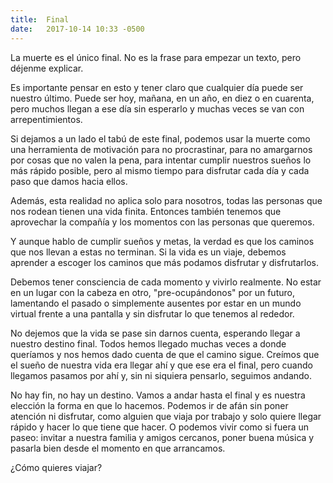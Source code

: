 ```yaml
---
title:	Final
date:	2017-10-14 10:33 -0500
---
```


La muerte es el único final. No es la frase para empezar un texto, pero déjenme explicar. 

Es importante pensar en esto y tener claro que cualquier día puede ser nuestro último. Puede ser hoy, mañana, en un año, en diez o en cuarenta, pero muchos llegan a ese día sin esperarlo y muchas veces se van con arrepentimientos.

Si dejamos a un lado el tabú de este final, podemos usar la muerte como una herramienta de motivación para no procrastinar, para no amargarnos por cosas que no valen la pena, para intentar cumplir nuestros sueños lo más rápido posible, pero al mismo tiempo para disfrutar cada día y cada paso que damos hacia ellos.

Además, esta realidad no aplica solo para nosotros, todas las personas que nos rodean tienen una vida finita. Entonces también tenemos que aprovechar la compañía y los momentos con las personas que queremos.

Y aunque hablo de cumplir sueños y metas, la verdad es que los caminos que nos llevan a estas no terminan. Si la vida es un viaje, debemos aprender a escoger los caminos que más podamos disfrutar y disfrutarlos.

Debemos tener consciencia de cada momento y vivirlo realmente. No estar en un lugar con la cabeza en otro, "pre-ocupándonos" por un futuro, lamentando el pasado o simplemente ausentes por estar en un mundo virtual frente a una pantalla y sin disfrutar lo que tenemos al rededor.

No dejemos que la vida se pase sin darnos cuenta, esperando llegar a nuestro destino final. Todos hemos llegado muchas veces a donde queríamos y nos hemos dado cuenta de que el camino sigue. Creímos que el sueño de nuestra vida era llegar ahí y que ese era el final, pero cuando llegamos pasamos por ahí y, sin ni siquiera pensarlo, seguimos andando.

No hay fin, no hay un destino. Vamos a andar hasta el final y es nuestra elección la forma en que lo hacemos. Podemos ir de afán sin poner atención ni disfrutar, como alguien que viaja por trabajo y solo quiere llegar rápido y hacer lo que tiene que hacer. O podemos vivir como si fuera un paseo: invitar a nuestra familia y amigos cercanos, poner buena música y pasarla bien desde el momento en que arrancamos.

¿Cómo quieres viajar?